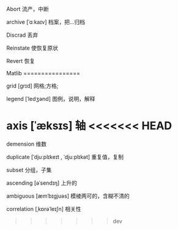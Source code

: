 Abort  流产，中断

archive  [ˈɑːkaɪv] 档案，把...归档

Discrad  丢弃

Reinstate  使恢复原状

Revert 恢复

Matlib ================

grid [ɡrɪd] 网格;方格;

legend   [ˈledʒənd] 图例，说明，解释

axis  [ˈæksɪs] 轴
<<<<<<< HEAD
=======

demension  维数

duplicate  [ˈdjuːplɪkeɪt , ˈdjuːplɪkət]  重复值，复制

subset  分组，子集

ascending [əˈsendɪŋ] 上升的

ambiguous  [æmˈbɪɡjuəs] 模棱两可的，含糊不清的

correlation [ˌkɒrəˈleɪʃn] 相关性
>>>>>>> dev
